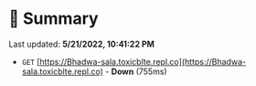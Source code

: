 # 📖 Summary
Last updated: **5/21/2022, 10:41:22 PM**

- `GET` [https://Bhadwa-sala.toxicblte.repl.co](https://Bhadwa-sala.toxicblte.repl.co) - **Down** (755ms)
